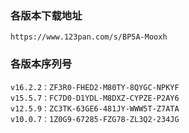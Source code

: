 ### 各版本下载地址

```
https://www.123pan.com/s/BP5A-Mooxh
```

### 各版本序列号

```text
v16.2.2：ZF3R0-FHED2-M80TY-8QYGC-NPKYF
v15.5.7：FC7D0-D1YDL-M8DXZ-CYPZE-P2AY6
v12.5.9：ZC3TK-63GE6-481JY-WWW5T-Z7ATA
v10.0.7：1Z0G9-67285-FZG78-ZL3Q2-234JG
```

